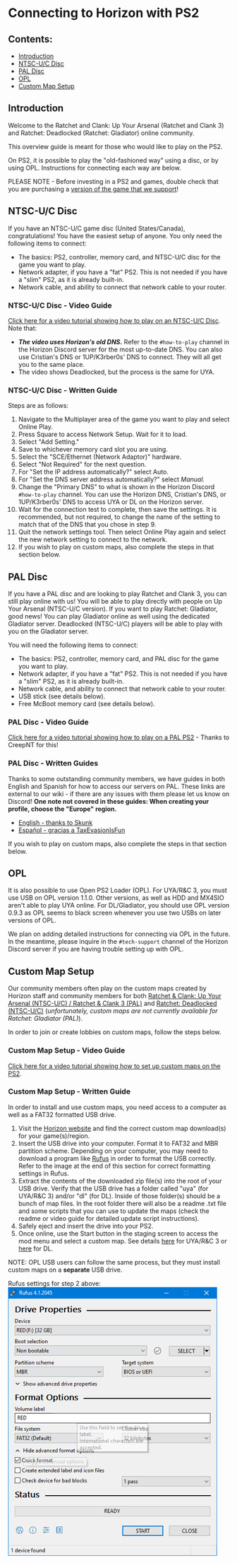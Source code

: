 # Connecting to Horizon with PS2

## Contents:

- [Introduction](/getting-online/ps2/README.md#introduction)
- [NTSC-U/C Disc](/getting-online/ps2/README.md#NTSC-UC-disc)
- [PAL Disc](/getting-online/ps2/README.md#PAL-disc)
- [OPL](/getting-online/ps2/README.md#OPL)
- [Custom Map Setup](/getting-online/ps2/README.md#Custom-Map-Setup)


## Introduction

Welcome to the Ratchet and Clank: Up Your Arsenal (Ratchet and Clank 3) and Ratchet: Deadlocked (Ratchet: Gladiator) online community.

This overview guide is meant for those who would like to play on the PS2.

On PS2, it is possible to play the "old-fashioned way" using a disc, or by using OPL. Instructions for connecting each way are below.

PLEASE NOTE - Before investing in a PS2 and games, double check that you are purchasing a [version of the game that we support](/getting-online#how-to-play--getting-online)!


## NTSC-U/C Disc

If you have an NTSC-U/C game disc (United States/Canada), congratulations! You have the easiest setup of anyone. You only need the following items to connect:
- The basics: PS2, controller, memory card, and NTSC-U/C disc for the game you want to play.
- Network adapter, if you have a "fat" PS2. This is not needed if you have a "slim" PS2, as it is already built-in.
- Network cable, and ability to connect that network cable to your router.

### NTSC-U/C Disc - Video Guide
[Click here for a video tutorial showing how to play on an NTSC-U/C Disc](https://www.youtube.com/watch?v=hC7s5P9KKLE). Note that:
- ***The video uses Horizon's old DNS.*** Refer to the `#how-to-play` channel in the Horizon Discord server for the most up-to-date DNS. You can also use Cristian's DNS or 1UP/K3rber0s' DNS to connect. They will all get you to the same place.
- The video shows Deadlocked, but the process is the same for UYA.


### NTSC-U/C Disc - Written Guide
Steps are as follows:
1. Navigate to the Multiplayer area of the game you want to play and select Online Play.
2. Press Square to access Network Setup. Wait for it to load.
3. Select "Add Setting."
4. Save to whichever memory card slot you are using.
5. Select the "SCE/Ethernet (Network Adaptor)" hardware.
6. Select "Not Required" for the next question.
7. For "Set the IP address automatically?" select Auto.
8. For "Set the DNS server address automatically?" select _Manual._
9. Change the "Primary DNS" to what is shown in the Horizon Discord `#how-to-play` channel. You can use the Horizon DNS, Cristian's DNS, or 1UP/K3rber0s' DNS to access UYA or DL on the Horizon server.
10. Wait for the connection test to complete, then save the settings. It is recommended, but not required, to change the name of the setting to match that of the DNS that you chose in step 9.
11. Quit the network settings tool. Then select Online Play again and select the new network setting to connect to the network.
12. If you wish to play on custom maps, also complete the steps in that section below.


## PAL Disc

If you have a PAL disc and are looking to play Ratchet and Clank 3, you can still play online with us! You will be able to play directly with people on Up Your Arsenal (NTSC-U/C version). If you want to play Ratchet: Gladiator, good news! You can play Gladiator online as well using the dedicated Gladiator server. Deadlocked (NTSC-U/C) players will be able to play with you on the Gladiator server.

You will need the following items to connect:
- The basics: PS2, controller, memory card, and PAL disc for the game you want to play.
- Network adapter, if you have a "fat" PS2. This is not needed if you have a "slim" PS2, as it is already built-in.
- Network cable, and ability to connect that network cable to your router.
- USB stick (see details below).
- Free McBoot memory card (see details below).

### PAL Disc - Video Guide
[Click here for a video tutorial showing how to play on a PAL PS2](https://www.youtube.com/watch?v=X0FfF9xWgMk) - Thanks to CreepNT for this!

### PAL Disc - Written Guides
Thanks to some outstanding community members, we have guides in both English and Spanish for how to access our servers on PAL. These links are external to our wiki - if there are any issues with them please let us know on Discord! **One note not covered in these guides: When creating your profile, choose the "Europe" region.**
- [English - thanks to Skunk](https://docs.google.com/document/d/1jAF87A5NoRKrZr333MPjoB4VhHVBlVZUVFXnsSf8wkw/view)
- [Español - gracias a TaxEvasionIsFun](https://docs.google.com/document/d/1-Nn91KYuJ2cDUKOhCcN-2zBaem1v-PUNPSyupaaHa1g/view)

If you wish to play on custom maps, also complete the steps in that section below.


## OPL

It is also possible to use Open PS2 Loader (OPL). For UYA/R&C 3, you must use USB on OPL version 1.1.0. Other versions, as well as HDD and MX4SIO aren't able to play UYA online. For DL/Gladiator, you should use OPL version 0.9.3 as OPL seems to black screen whenever you use two USBs on later versions of OPL.

We plan on adding detailed instructions for connecting via OPL in the future. In the meantime, please inquire in the `#tech-support` channel of the Horizon Discord server if you are having trouble setting up with OPL.


## Custom Map Setup
Our community members often play on the custom maps created by Horizon staff and community members for both [Ratchet & Clank: Up Your Arsenal (NTSC-U/C) / Ratchet & Clank 3 (PAL)](/up-your-arsenal/CMAPS.md) and [Ratchet: Deadlocked (NTSC-U/C)](/deadlocked/CMAPS.md) (_unfortunately, custom maps are not currently available for Ratchet: Gladiator (PAL)_).

In order to join or create lobbies on custom maps, follow the steps below.

### Custom Map Setup - Video Guide
[Click here for a video tutorial showing how to set up custom maps on the PS2](https://youtu.be/ND61nvDr0bM).

### Custom Map Setup - Written Guide
In order to install and use custom maps, you need access to a computer as well as a FAT32 formatted USB drive.
1. Visit the [Horizon website](https://rac-horizon.com/) and find the correct custom map download(s) for your game(s)/region.
2. Insert the USB drive into your computer. Format it to FAT32 and MBR partition scheme. Depending on your computer, you may need to download a program like [Rufus](https://rufus.ie/en/) in order to format the USB correctly. Refer to the image at the end of this section for correct formatting settings in Rufus.  
3. Extract the contents of the downloaded zip file(s) into the root of your USB drive. Verify that the USB drive has a folder called "uya" (for UYA/R&C 3) and/or "dl" (for DL). Inside of those folder(s) should be a bunch of map files. In the root folder there will also be a readme .txt file and some scripts that you can use to update the maps (check the readme or video guide for detailed update script instructions).
4. Safely eject and insert the drive into your PS2.
5. Once online, use the Start button in the staging screen to access the mod menu and select a custom map. See details [here](/up-your-arsenal/CMAPS.md) for UYA/R&C 3 or [here](/deadlocked/CMAPS.md) for DL.

NOTE: OPL USB users can follow the same process, but they must install custom maps on a **separate** USB drive.  

Rufus settings for step 2 above:  
![img](/assets/usb_rufus.png)
